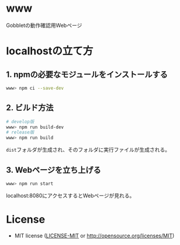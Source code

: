 # www

Gobbletの動作確認用Webページ


# localhostの立て方

## 1. npmの必要なモジュールをインストールする

```sh
www> npm ci --save-dev
```

## 2. ビルド方法

```sh
# develop版
www> npm run build-dev
# release版
www> npm run build
```

`dist`フォルダが生成され、そのフォルダに実行ファイルが生成される。

## 3. Webページを立ち上げる

```sh
www> npm run start
```

localhost:8080にアクセスするとWebページが見れる。


# License

* MIT license ([LICENSE-MIT](LICENSE-MIT) or http://opensource.org/licenses/MIT)
